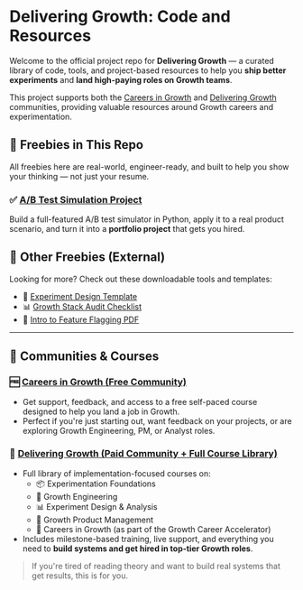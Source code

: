 # Delivering Growth: Code and Resources

Welcome to the official project repo for **Delivering Growth** — a curated library of code, tools, and project-based resources to help you **ship better experiments** and **land high-paying roles on Growth teams**.

This project supports both the [Careers in Growth](https://www.skool.com/delivering-growth-free/about) and [Delivering Growth](https://www.skool.com/delivering-growth/about) communities, providing valuable resources around Growth careers and experimentation.


## 🎁 Freebies in This Repo

All freebies here are real-world, engineer-ready, and built to help you show your thinking — not just your resume.

### ✅ [A/B Test Simulation Project](freebies/ab-testing-simulation-project.md)

Build a full-featured A/B test simulator in Python, apply it to a real product scenario, and turn it into a **portfolio project** that gets you hired.


## 🧰 Other Freebies (External)

Looking for more? Check out these downloadable tools and templates:

- 📄 [Experiment Design Template](https://optins.com/experiment-design-template)
- 📊 [Growth Stack Audit Checklist](https://optins.com/growth-stack-checklist)
- 🧪 [Intro to Feature Flagging PDF](https://optins.com/feature-flagging-guide)

---

## 💬 Communities & Courses

### 🆓 [Careers in Growth (Free Community)](https://www.skool.com/delivering-growth-free/about)

- Get support, feedback, and access to a free self-paced course designed to help you land a job in Growth.
- Perfect if you're just starting out, want feedback on your projects, or are exploring Growth Engineering, PM, or Analyst roles.

### 💼 [Delivering Growth (Paid Community + Full Course Library)](https://www.skool.com/delivering-growth/about)

- Full library of implementation-focused courses on:
  - 📦 Experimentation Foundations
  - 🧱 Growth Engineering
  - 📊 Experiment Design & Analysis
  - 🧭 Growth Product Management
  - 🚀 Careers in Growth (as part of the Growth Career Accelerator)
- Includes milestone-based training, live support, and everything you need to **build systems and get hired in top-tier Growth roles**.

> If you're tired of reading theory and want to build real systems that get results, this is for you.
